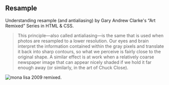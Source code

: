 ## Resample

  Understanding resample (and antialiasing) by Gary Andrew Clarke's “Art Remixed” Series in HTML & CSS.
  
  > This principle—also called antialiasing—is the same that is used when photos are resampled to a lower resolution. Our eyes and brain interpret the information contained within the gray pixels and translate it back into sharp contours, so what we perceive is fairly close to the original shape. A similar effect is at work when a relatively coarse newspaper image that can appear nicely shaded if we hold it far enough away (or similarly, in the art of Chuck Close).

![mona lisa 2009 remixed.](https://f.cloud.github.com/assets/176544/659571/9d03fe6e-d6a5-11e2-9a08-deed027fb0a9.png)

